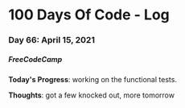 # 100 Days Of Code - Log
### Day 66: April 15, 2021
##### FreeCodeCamp 

**Today's Progress**: working on the functional tests.

**Thoughts**: got a few knocked out, more tomorrow